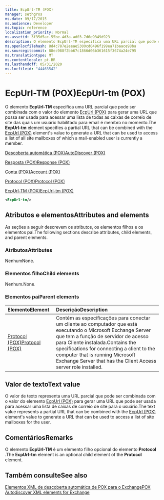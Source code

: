 ```yaml
---
title: EcpUrl-TM (POX)
manager: sethgros
ms.date: 09/17/2015
ms.audience: Developer
ms.topic: reference
localization_priority: Normal
ms.assetid: 3f35d5ac-55be-4d3a-ad03-7d6e9349d923
description: O elemento EcpUrl-TM especifica uma URL parcial que pode ser combinada com o valor do elemento EcpUrl (POX) para gerar uma URL que possa ser usada para acessar uma lista de todas as caixas de correio de site das quais um usuário habilitado para email é membro no momento.
ms.openlocfilehash: 8d4c787e2eeae5300cd0496f199ea71baace98ba
ms.sourcegitcommit: 88ec988f2bb67c1866d06b361615f3674a24e795
ms.translationtype: MT
ms.contentlocale: pt-BR
ms.lasthandoff: 05/31/2020
ms.locfileid: "44463542"
---
```

# <a name="ecpurl-tm-pox"></a><span data-ttu-id="40146-103">EcpUrl-TM (POX)</span><span class="sxs-lookup"><span data-stu-id="40146-103">EcpUrl-tm (POX)</span></span>

<span data-ttu-id="40146-104">O elemento **EcpUrl-TM** especifica uma URL parcial que pode ser combinada com o valor do elemento [EcpUrl (POX)](ecpurl-pox.md) para gerar uma URL que possa ser usada para acessar uma lista de todas as caixas de correio de site das quais um usuário habilitado para email é membro no momento.</span><span class="sxs-lookup"><span data-stu-id="40146-104">The **EcpUrl-tm** element specifies a partial URL that can be combined with the [EcpUrl (POX)](ecpurl-pox.md) element's value to generate a URL that can be used to access a list of all site mailboxes of which a mail-enabled user is currently a member.</span></span> 
  
[<span data-ttu-id="40146-105">Descoberta automática (POX)</span><span class="sxs-lookup"><span data-stu-id="40146-105">AutoDiscover (POX)</span></span>](autodiscover-pox.md)
  
[<span data-ttu-id="40146-106">Resposta (POX)</span><span class="sxs-lookup"><span data-stu-id="40146-106">Response (POX)</span></span>](response-pox.md)
  
[<span data-ttu-id="40146-107">Conta (POX)</span><span class="sxs-lookup"><span data-stu-id="40146-107">Account (POX)</span></span>](account-pox.md)
  
[<span data-ttu-id="40146-108">Protocol (POX)</span><span class="sxs-lookup"><span data-stu-id="40146-108">Protocol (POX)</span></span>](protocol-pox.md)
  
[<span data-ttu-id="40146-109">EcpUrl-TM (POX)</span><span class="sxs-lookup"><span data-stu-id="40146-109">EcpUrl-tm (POX)</span></span>](ecpurl-tm-pox.md)
  
```XML
<EcpUrl-tm/>
```

## <a name="attributes-and-elements"></a><span data-ttu-id="40146-110">Atributos e elementos</span><span class="sxs-lookup"><span data-stu-id="40146-110">Attributes and elements</span></span>

<span data-ttu-id="40146-111">As seções a seguir descrevem os atributos, os elementos filhos e os elementos pai.</span><span class="sxs-lookup"><span data-stu-id="40146-111">The following sections describe attributes, child elements, and parent elements.</span></span>
  
### <a name="attributes"></a><span data-ttu-id="40146-112">Atributos</span><span class="sxs-lookup"><span data-stu-id="40146-112">Attributes</span></span>

<span data-ttu-id="40146-113">Nenhum</span><span class="sxs-lookup"><span data-stu-id="40146-113">None.</span></span>
  
### <a name="child-elements"></a><span data-ttu-id="40146-114">Elementos filho</span><span class="sxs-lookup"><span data-stu-id="40146-114">Child elements</span></span>

<span data-ttu-id="40146-115">Nenhum.</span><span class="sxs-lookup"><span data-stu-id="40146-115">None.</span></span>
  
### <a name="parent-elements"></a><span data-ttu-id="40146-116">Elementos pai</span><span class="sxs-lookup"><span data-stu-id="40146-116">Parent elements</span></span>

|<span data-ttu-id="40146-117">**Elemento**</span><span class="sxs-lookup"><span data-stu-id="40146-117">**Element**</span></span>|<span data-ttu-id="40146-118">**Descrição**</span><span class="sxs-lookup"><span data-stu-id="40146-118">**Description**</span></span>|
|:-----|:-----|
|[<span data-ttu-id="40146-119">Protocol (POX)</span><span class="sxs-lookup"><span data-stu-id="40146-119">Protocol (POX)</span></span>](protocol-pox.md) <br/> |<span data-ttu-id="40146-120">Contém as especificações para conectar um cliente ao computador que está executando o Microsoft Exchange Server que tem a função de servidor de acesso para Cliente instalada.</span><span class="sxs-lookup"><span data-stu-id="40146-120">Contains the specifications for connecting a client to the computer that is running Microsoft Exchange Server that has the Client Access server role installed.</span></span>  <br/> |
   
## <a name="text-value"></a><span data-ttu-id="40146-121">Valor de texto</span><span class="sxs-lookup"><span data-stu-id="40146-121">Text value</span></span>

<span data-ttu-id="40146-122">O valor de texto representa uma URL parcial que pode ser combinada com o valor do elemento [EcpUrl (POX)](ecpurl-pox.md) para gerar uma URL que pode ser usada para acessar uma lista de caixas de correio de site para o usuário.</span><span class="sxs-lookup"><span data-stu-id="40146-122">The text value represents a partial URL that can be combined with the [EcpUrl (POX)](ecpurl-pox.md) element's value to generate a URL that can be used to access a list of site mailboxes for the user.</span></span> 
  
## <a name="remarks"></a><span data-ttu-id="40146-123">Comentários</span><span class="sxs-lookup"><span data-stu-id="40146-123">Remarks</span></span>

<span data-ttu-id="40146-124">O elemento **EcpUrl-TM** é um elemento filho opcional do elemento **Protocol** .</span><span class="sxs-lookup"><span data-stu-id="40146-124">The **EcpUrl-tm** element is an optional child element of the **Protocol** element.</span></span> 
  
## <a name="see-also"></a><span data-ttu-id="40146-125">Também consulte</span><span class="sxs-lookup"><span data-stu-id="40146-125">See also</span></span>



[<span data-ttu-id="40146-126">Elementos XML de descoberta automática de POX para o Exchange</span><span class="sxs-lookup"><span data-stu-id="40146-126">POX Autodiscover XML elements for Exchange</span></span>](pox-autodiscover-xml-elements-for-exchange.md)

